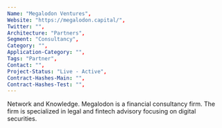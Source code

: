 ```yaml
--- 
Name: "Megalodon Ventures", 
Website: "https://megalodon.capital/", 
Twitter: "", 
Architecture: "Partners",
Segment: "Consultancy",
Category: "",
Application-Category: "",
Tags: "Partner",
Contact: "",
Project-Status: "Live - Active",
Contract-Hashes-Main: "",
Contract-Hashes-Test: "",
--- 
```

<!--lang:en--> 
Network and Knowledge. Megalodon is a financial consultancy firm. The firm is specialized in legal and fintech advisory focusing on digital securities.
<!--lang:es--] 
Red y Conocimiento. Megalodon es una empresa de consultoría financiera. La firma está especializada en asesoría legal y fintech enfocada en valores digitales.
<!--lang:de--] 
Netzwerk und Wissen. Megalodon ist ein Finanzberatungsunternehmen. Die Kanzlei ist spezialisiert auf Rechts- und Fintech-Beratung mit Schwerpunkt auf digitalen Wertpapieren.
<!--lang:fr--] 
Réseau et connaissances. Megalodon est une société de conseil financier. Le cabinet est spécialisé dans le conseil juridique et fintech axé sur les valeurs mobilières numériques.
<!--lang:pl--] 
Sieć i wiedza. Megalodon to firma doradztwa finansowego. Kancelaria specjalizuje się w doradztwie prawnym i fintech skupiając się na cyfrowych papierach wartościowych.
<!--lang:uk--] 
Мережа та знання. Megalodon - це фінансова консалтингова компанія. Фірма спеціалізується на юридичних та фінансових консультаціях, зосереджених на цифрових цінних паперах.
[!--lang:*--> 

